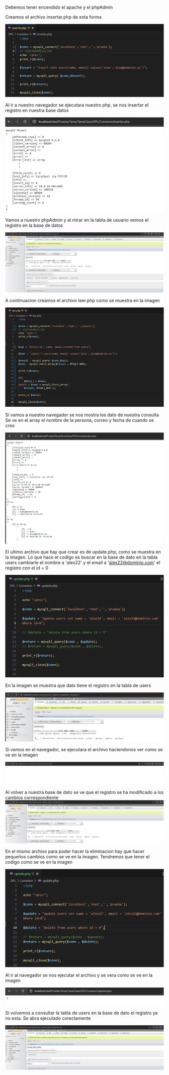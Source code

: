 
Debemos tener encendido el apache y el phpAdmin



Creamos el archivo insertar.php de esta forma

![alt text](imagenes/leer_insertar_update_delete/image-4.png)

Al ir a nuestro navegador se ejecutara nuestro php, se nos insertar el registro en nuestra base datos


![alt text](imagenes/leer_insertar_update_delete/image-2.png)


Vamos a nuestro phpAdmin y al mirar en la tabla de usuario vemos el registro en la base de datos

![alt text](imagenes/leer_insertar_update_delete/image-3.png)




A continuacion creamos el archivo leer.php como se muestra en la imagen


![alt text](imagenes/leer_insertar_update_delete/image.png)

Si vamos a nuestro navegador se nos mostra los dato de nuestra consulta
Se ve en el array el nombre de la persona, correo y fecha de cuando se creo


![alt text](imagenes/leer_insertar_update_delete/image-1.png)






El ultimo archivo que hay que crear es de update.php, como se muestra en la imagen. Lo que hace el codigo es buscar en la base de dato en la tabla users cambiarle el nombre a 'alex22' y el email a 'alex22@dominio.com' el registro con el id = 0

![alt text](imagenes/leer_insertar_update_delete/image-5.png)

En la imagen se muestra que dato tiene el registro en la tabla de users

![alt text](imagenes/leer_insertar_update_delete/image-7.png)

Si vamos en el navegador, se ejecutara el archivo haciendonos ver como se ve en la imagen

![alt text](imagenes/leer_insertar_update_delete/image-6.png)

Al volver a nuestra base de dato se ve que el registro se ha modificado a los cambios correspondiente
![alt text](imagenes/leer_insertar_update_delete/image-8.png)



En el mismo archivo para poder hacer la eliminacion hay que hacer pequeños cambios como se ve en la imagen. Tendremos que tener el codigo como se ve en la imagen

![alt text](imagenes/leer_insertar_update_delete/image-9.png)

Al ir al navegador se nos ejecutar el archivo y se vera como se ve en la imagen

![alt text](imagenes/leer_insertar_update_delete/image-10.png)

Si volvemos a consultar la tabla de users en la base de dato el registro ya no esta. Se abra ejecutado corectamente

![alt text](imagenes/leer_insertar_update_delete/image-11.png)










































